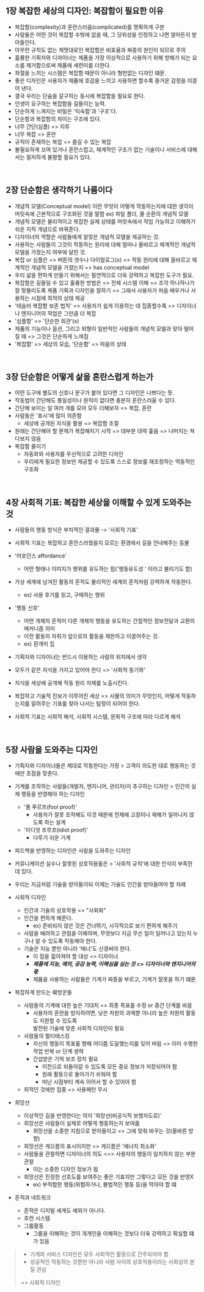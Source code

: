 ## 1장 복잡한 세상의 디자인: 복잡함이 필요한 이유

- 복잡함(complexity)과 혼란스러움(complicated)를 명확하게 구분
- 사람들은 어떤 것이 복잡할 수밖에 없을 때, 그 당위성을 인정하고 나면 얼마든지 받아들인다.
- 아무런 규칙도 없는 제멋대로인 복잡함은 비효율과 짜증의 원인이 되므로 주의
- 훌륭한 기획자와 디자이너는 제품을 가장 이상적으로 사용하기 위해 방해가 되는 요소를 제거함으로써 제품에 세련미를 더한다.
- 좌절을 느끼는 시스템은 복잡함 때문이 아니라 형펀없는 디자인 떄문.
- 좋은 디자인은 사용자가 제품에 호감을 느끼고 사용하면 할수록 즐거운 감정을 이끌어 낸다.
- 결국 우리는 단숨을 갈구하는 동시에 복잡함을 필요로 한다.
- 인생이 요구하는 복잡함을 길들이는 능력.
- 단순하게 느껴지는 비밀은 '익숙함'과 '구조'다.
- 단순함과 복잡함의 차이는 구조에 있다.
- 너무 간단(심플) => 지루
- 너무 복잡 => 혼란
- 규칙이 존재하는 복잡 => 즐길 수 있는 복잡
- 불필요하게 꼬여 있거나 혼란스럽고, 체계적인 구조가 없는 기술이나 서비스에 대해서는 철저하게 불평할 필요가 있다.


<br>


## 2장 단순함은 생각하기 나름이다



- 개념적 모델(Conceptual model) 이란 무엇이 어떻게 작동하는지에
  대한 생각이 머릿속에 근본적으로 구조화된 것을 말함
  ex) 파일 폴더, 물 순환의 개념적 모델
- 개념적 모델은 물리적이고 복잡한 실제 상태를 머릿속에서 작업 가능하고
  이해하기 쉬운 지적 개념으로 바꿔준다.
- 디자이너의 역할은 사람들에게 알맞은 개념적 모델을 제공하는 것.
- 사용하는 사람들이 그것이 작동하는 원리에 대해 얼마나 올바르고 체계적인
  개념적 모델을 가졌는지 여부에 달린 것.
- 복잡 or 심플은
  => 버튼의 갯수나 다이얼로그(x)
  => 작동 원리에 대해 올바르고 체계적인 개념적 모델을 가졌는지
  => has conceptual model
- 우리 삶을 편하게 만들기 위해서는 필연적으로 더욱 강력하고
  복잡한 도구가 필요.
- 복잡함은 길들일 수 있고 훌륭한 방법은
  => 전체 시스템 이해
  => 조각 하나하나가 잘 맞물리도록 제품 기획과 디자인을 잘하기
  => 그래서 사용자가 처음 배우거나 사용하는 시점에 최적의 상태 제공
- '테슬러 복잡함 보존 법칙'
  => 사용자가 쉽게 이용하는 데 집중할수록
  => 디자이너나 엔지니어의 작업은 그만큼 더 복잡
- '심플함' => '단순한 외관'(x)
- 제품의 기능이나 옵션, 그리고 외형이 일반적인 사람들의
  개념적 모델과 맞아 떨어질 때
  => 그것은 단순하게 느껴짐
- '복잡함' => 세상의 모습, '단순함' => 마음의 상태


<br>

## 3장 단순함은 어떻게 삶을 혼란스럽게 하는가


- 어떤 도구에 별도의 신호나 문구가 붙어 있다면 그 디자인은 나쁘다는 뜻.
- 작동법이 간단해도 통일성이나 원칙이 없다면 충분히 혼란스러울 수 있다.
- 간단해 보이는 일 여러 개를 모아 모두 더해보자 => 복잡, 혼란
- 사람들은 '표시'에 많이 의존함
    - 세상에  공개된 지식을 활용 => 복잡함 조절
- 원래는 간단해야 할 문제가 복잡해지기 시작 => 대부분 대략 훑음 => 나머지는 쳐다보지 않음
- 복잡함 줄이기
    - 자동화와  사용자를 우선적으로 고려한 디자인
    - 우리에게 필요한 정보만 제공할 수 있도록 스스로 정보를 재조정하는 역동적인 구조화


<br>

## 4장 사회적 기표: 복잡한 세상을 이해할 수 있게 도와주는 것


- 사람들의 행동 방식은 부차적인 결과물 -> '사회적 기표'
- 사회적 기표는 복잡하고 혼란스러웠을지 모르는 환경에서 길을 안내해주는 등불
- '어포던스 affordance'

    - 어떤 형태나 이미지가 행위를 유도하는 힘('행동유도성 ' 이라고 불리기도 함)
- 가상 세계에 남겨진 활동의 흔적도 물리적인 세계의 흔적처럼 강력하게 작동한다.
    - ex) 사용 후기를 읽고, 구매하는 행위
- '행동 신호'
    - 어떤 개체의 흔적이 다른 개체의 행동을 유도하는
      간접적인 정보전달과 교환의 메커니즘 의미
    - 이전 활동의 자취가 앞으로의 활동을 제한하고 이끌어주는 것.
    - ex) 흰개미 집

- 기획자와 디자이너는 반드시 이용하는 사람의 위치에서 생각
- 모두가 같은 지식을 가지고 있어야 한다 => '사회적 동기화'
- 지식을 세상에 공개해 작동 원리 자체를 노출시킨다.
- 복잡하고 기술적 진보가 이루어진 세상 => 사물의 의미가 무엇인지, 어떻게 작동하는지를
  알려주는 기표를 찾아 나서는 탐정이 되어야 한다.
- 사회적 기표는 사회적 해석, 사회적 시스템, 문화적 구조에 따라 다르게 해석
  
<br>

## 5장 사람을 도와주는 디자인

- 기획자와 디자이너들은 제대로 작동한다는 가정 > 고객이 의도한 대로 행동하는 것에만 초점을 맞춘다.
- 기계를 조작하는 사람들(개발자, 엔지니어, 관리자)이 추구하는 디자인 > 인간의 실제 행동을 반영해야 하는 디자인
  - '풀 푸르프(fool proof)'
    - 사용자가 잘못 조작해도 이것 때문에 전체에 고장이나 재해가 일어나지 않도록 하는 설계
  - '이디엇 프루프(idiot proof)'
    - 다루기 쉬운 기계
- 피드백을 반영하는 디자인은 사람을 도와주는 디자인
- 커뮤니케이션 실수나 잘못된 상호작용들은 > '사회적 규칙'에 대한 인식이 부족한 데 있다.
- 우리는 지금처럼 기술을 받아들이되 이제는 기술도 인간을 받아들여야 할 차례
- 사회적 디자인
  - 인간과 기술의 상호작용 => "사회화" 
  - 인간을 편하게 해준다.
    - ex) 준비되지 않은 것은 건너뛰기, 시각적으로 보기 편하게 해주기
  - 사람을 배려하고 관점을 이해하며, 무엇보다 지금 무슨 일이 일어나고 있는지 누구나 알 수 있도록 작동해야 한다.
  - 기술은 지능 뿐만 아니라 '매너'도 신경써야 한다.
    - 이 짐을 짊어져야 할 대상 => 디자이너
    - _**제품에 지능, 예의, 공감 능력, 이해심을 심는 것 =>  디자이너와 엔지니어의 몫**_
    - 제품을 사용하는 사람들은 기계가 짜증을 부르고, 기계가 잘못을 하기 떄문.
  
- 복잡하게 만드는 훼방꾼들
  - 사람들의 기계에 대한 높은 기대치 => 최종 목표를 수정 or 중간 단계를 바꿈
    - 사용자의 혼란을 방지하려면, 낮은 차원의 과제뿐 아니라 높은 차원의 활동도 지원할 수 있도록</br>
      발전된 기술에 맞춘 사회적 디자인이 필요
  - 사람들의 멀티태스킹
    - 자신의 행동이 목표를 향해 어디쯤 도달했는지를 잊어 버림 => 이미 수행한 작업 반복 or 단계 생략
    - 간섭받은 기억 보조 장치 필요
      - 이전으로 되돌아갈 수 있도록 모든 중요 정보가 저장되어야 함
      - 원래 활동으로 돌아가기 쉬워야 함
      - 떠난 시점부터 계속 이어서 할 수 있어야 함       
  - 외적인 것에만 집중 => 사용패턴 무시
- 희망선
  - 이상적인 길을 반영한다는 의미 '희망선(비공식적 보행자도로)'
  - 희망선은 사람들이 실제로 어떻게 행동하는지 보여줌
    - 희망선을 소중한 지침으로 받아들이고 => 그에 맞춰 바꾸는 것(올바른 방향)
  - 희망선은 게으름의 표시이지만 => 게으름은 '에너지 최소화'
  - 사람들을 관찰하면 디자이너의 의도 <=> 사용자의 행동이 일치하지 않는 부분 관찰
    - 이는 소중한 디자인 정보가 됨
  - 희망선은 진정한 선호도를 보여주는 좋은 기표지만 그렇다고 모든 것을 반영X
    - ex) 부적합한 행동(위험하거나, 불법적인 행동 등)을 막아야 할 떄
- 흔적과 네트워크
  - 흔적은 디지털 세계도 예외가 아니다.
  - 추천 시스템
  - 그룹활동
    - 그룹을 이해하는 것이 개개인을 이해하는 것보다 더욱 강력하고 확실할 떄가 있음

> - 기계와 서비스 디자인은 모두 사회적인 활동으로 간주되어야 함</br> 
> - 성공적인 작동하는 것뿐만 아니라 사람 사이의 상호작용이라는 사회성의 본질 관심</br>
>
> => 사회적 디자인